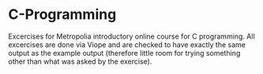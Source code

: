 # C-Programming
Excercises for Metropolia introductory online course for C programming. All excercises are done via Viope and  are checked to have exactly the same output as the example output (therefore little room for trying something other than what was asked by the exercise).
